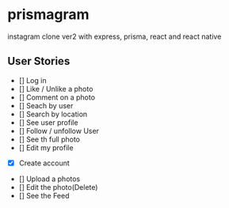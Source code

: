 # prismagram

instagram clone ver2 with express, prisma, react and react native

## User Stories

- [] Log in
- [] Like / Unlike a photo
- [] Comment on a photo
- [] Seach by user
- [] Search by location
- [] See user profile
- [] Follow / unfollow User
- [] See th full photo
- [] Edit my profile
- [x] Create account
- [] Upload a photos
- [] Edit the photo(Delete)
- [] See the Feed
